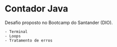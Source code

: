# Contador Java

Desafio proposto no Bootcamp do Santander (DIO).


	- Terminal
	- Loops
	- Tratamento de erros
